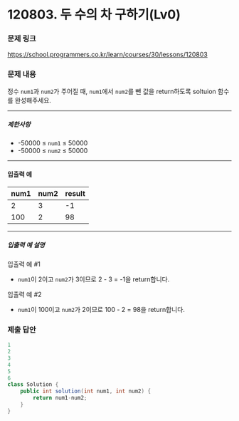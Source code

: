 # 120803. 두 수의 차 구하기(Lv0)
### 문제 링크
https://school.programmers.co.kr/learn/courses/30/lessons/120803
### 문제 내용
정수 `num1`과 `num2`가 주어질 때, `num1`에서 `num2`를 뺀 값을 return하도록 soltuion 함수를 완성해주세요.

*** ** * ** ***

##### 제한사항

* -50000 ≤ `num1` ≤ 50000
* -50000 ≤ `num2` ≤ 50000

*** ** * ** ***

#### 입출력 예

| num1 | num2 | result |
|------|------|--------|
| 2    | 3    | -1     |
| 100  | 2    | 98     |

*** ** * ** ***

##### 입출력 예 설명

입출력 예 #1

* `num1`이 2이고 `num2`가 3이므로 2 - 3 = -1을 return합니다.

입출력 예 #2

* `num1`이 100이고 `num2`가 2이므로 100 - 2 = 98을 return합니다.

### 제출 답안
```java
1
2
3
4
5
6
class Solution {
    public int solution(int num1, int num2) {
        return num1-num2;
    }
}
```
